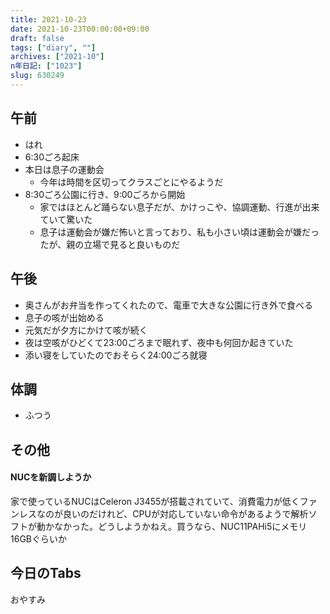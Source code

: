 ```yaml
---
title: 2021-10-23
date: 2021-10-23T00:00:00+09:00
draft: false
tags: ["diary", ""]
archives: ["2021-10"]
n年日記: ["1023"]
slug: 630249
---
```

## 午前
- はれ
- 6:30ごろ起床
- 本日は息子の運動会
  - 今年は時間を区切ってクラスごとにやるようだ
- 8:30ごろ公園に行き、9:00ごろから開始
  - 家ではほとんど踊らない息子だが、かけっこや、協調運動、行進が出来ていて驚いた
  - 息子は運動会が嫌だ怖いと言っており、私も小さい頃は運動会が嫌だったが、親の立場で見ると良いものだ
## 午後
- 奥さんがお弁当を作ってくれたので、電車で大きな公園に行き外で食べる
- 息子の咳が出始める
- 元気だが夕方にかけて咳が続く
- 夜は空咳がひどくて23:00ごろまで眠れず、夜中も何回か起きていた
- 添い寝をしていたのでおそらく24:00ごろ就寝
## 体調
- ふつう
## その他
#### NUCを新調しようか
家で使っているNUCはCeleron J3455が搭載されていて、消費電力が低くファンレスなのが良いのだけれど、CPUが対応していない命令があるようで解析ソフトが動かなかった。どうしようかねえ。買うなら、NUC11PAHi5にメモリ16GBぐらいか
## 今日のTabs
おやすみ